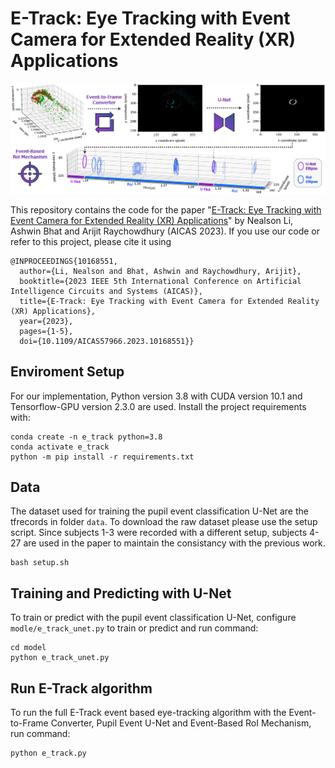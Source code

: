# E-Track: Eye Tracking with Event Camera for Extended Reality (XR) Applications

![E-Track System Flow](img/sys_flow_mod.png)

This repository contains the code for the paper "[E-Track: Eye Tracking with Event Camera for Extended Reality (XR) Applications](https://ieeexplore.ieee.org/document/10168551)" by Nealson Li, Ashwin Bhat and Arijit Raychowdhury (AICAS 2023). If you use our code or refer to this project, please cite it using

```
@INPROCEEDINGS{10168551,
  author={Li, Nealson and Bhat, Ashwin and Raychowdhury, Arijit},
  booktitle={2023 IEEE 5th International Conference on Artificial Intelligence Circuits and Systems (AICAS)}, 
  title={E-Track: Eye Tracking with Event Camera for Extended Reality (XR) Applications}, 
  year={2023},
  pages={1-5},
  doi={10.1109/AICAS57966.2023.10168551}}
```


## Enviroment Setup
For our implementation, Python version 3.8 with CUDA version 10.1 and Tensorflow-GPU version 2.3.0 are used. Install the project
requirements with:
```
conda create -n e_track python=3.8
conda activate e_track
python -m pip install -r requirements.txt
```

## Data
The dataset used for training the pupil event classification U-Net are the tfrecords in folder `data`. To download the raw dataset please use the setup script. Since subjects 1-3 were recorded with a different setup, subjects 4-27 are used in the paper to maintain the consistancy with the previous work.
```
bash setup.sh
```

## Training and Predicting with U-Net
To train or predict with the pupil event classification U-Net, configure `modle/e_track_unet.py` to train or predict and run command:
```
cd model
python e_track_unet.py
```

## Run E-Track algorithm
To run the full E-Track event based eye-tracking algorithm with the Event-to-Frame Converter, Pupil Event U-Net and Event-Based RoI Mechanism, run command:
```
python e_track.py
```